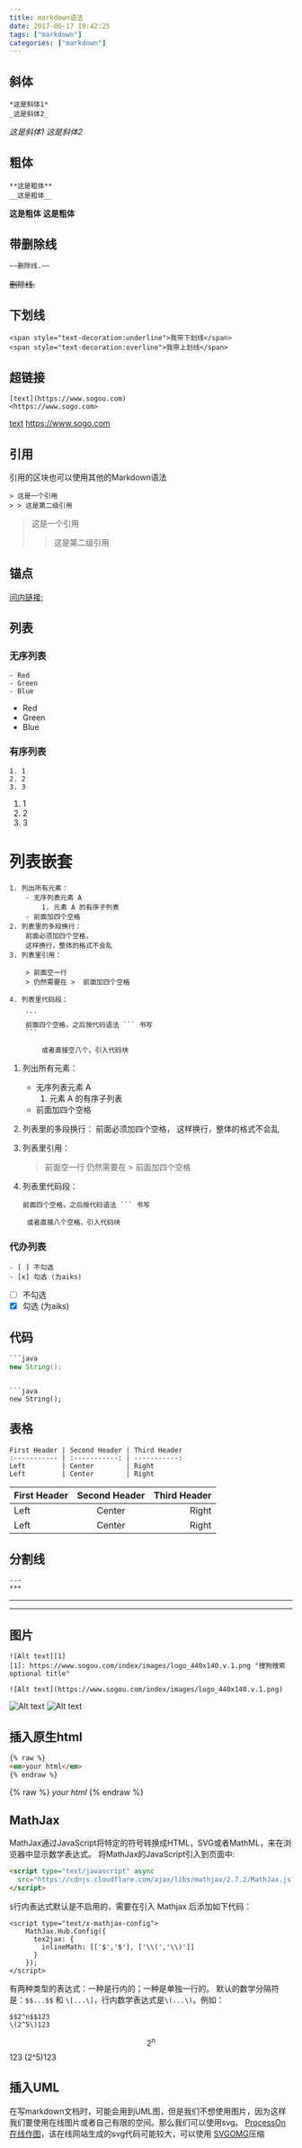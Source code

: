 ```yaml
---
title: markdown语法
date: 2017-06-17 19:42:25
tags: ["markdown"]
categories: ["markdown"]
---
```


## 斜体
```
*这是斜体1*
_这是斜体2_
```
*这是斜体1*
_这是斜体2_
<!-- more -->
## 粗体
```
**这是粗体**
__这是粗体__
```
**这是粗体**
__这是粗体__

## 带删除线
```md
~~删除线.~~
```
~~删除线.~~

## 下划线
```
<span style="text-decoration:underline">我带下划线</span>
<span style="text-decoration:overline">我带上划线</span>
```
## 超链接
```
[text](https://www.sogou.com)
<https://www.sogo.com>
```
[text](https://www.sogou.com)
<https://www.sogo.com>
## 引用
引用的区块也可以使用其他的Markdown语法
```
> 这是一个引用
> > 这是第二级引用
```
> 这是一个引用
> > 这是第二级引用
## 锚点
[问内链接](#user-content-斜体);

## 列表
### 无序列表
```
- Red
- Green
- Blue
```
- Red
- Green
- Blue

### 有序列表
```
1. 1
2. 2
3. 3
```
1. 1
2. 2
3. 3

# 列表嵌套
```
1. 列出所有元素：
    - 无序列表元素 A
        1. 元素 A 的有序子列表
    - 前面加四个空格
2. 列表里的多段换行：
    前面必须加四个空格，
    这样换行，整体的格式不会乱
3. 列表里引用：

    > 前面空一行
    > 仍然需要在 >  前面加四个空格

4. 列表里代码段：

    ```
    前面四个空格，之后按代码语法 ``` 书写
    ```

        或者直接空八个，引入代码块
```
1. 列出所有元素：
    - 无序列表元素 A
        1. 元素 A 的有序子列表
    - 前面加四个空格
2. 列表里的多段换行：
    前面必须加四个空格，
    这样换行，整体的格式不会乱
3. 列表里引用：

    > 前面空一行
    > 仍然需要在 >  前面加四个空格

4. 列表里代码段：

    ```
    前面四个空格，之后按代码语法 ``` 书写
    ```

        或者直接八个空格，引入代码块


### 代办列表
```
- [ ] 不勾选
- [x] 勾选 (为aiks)
```
- [ ] 不勾选
- [x] 勾选 (为aiks)

## 代码
```java
```java
new String();
```
```

```java
new String();
```


## 表格

```
First Header | Second Header | Third Header
:----------- | :-----------: | -----------:
Left         | Center        | Right
Left         | Center        | Right

```

First Header | Second Header | Third Header
:----------- | :-----------: | -----------:
Left         | Center        | Right
Left         | Center        | Right

## 分割线
```
---
***
```
---
***

## 图片
```
![Alt text][1]
[1]: https://www.sogou.com/index/images/logo_440x140.v.1.png "搜狗搜索 optional title"

![Alt text](https://www.sogou.com/index/images/logo_440x140.v.1.png)
```
![Alt text][1]
![Alt text](https://www.sogou.com/index/images/logo_440x140.v.1.png)

## 插入原生html
```markdown
{% raw %}
<em>your html</em>
{% endraw %}
```
{% raw %}
<em>your html</em>
{% endraw %}

## MathJax
MathJax通过JavaScript将特定的符号转换成HTML，SVG或者MathML，来在浏览器中显示数学表达式。
将MathJax的JavaScript引入到页面中:
```html
<script type="text/javascript" async
  src="https://cdnjs.cloudflare.com/ajax/libs/mathjax/2.7.2/MathJax.js?config=TeX-MML-AM_CHTML">
</script>
```

`$`行内表达式默认是不启用的，需要在引入 Mathjax 后添加如下代码：
```
<script type="text/x-mathjax-config">
    MathJax.Hub.Config({
      tex2jax: {
        inlineMath: [['$','$'], ['\\(','\\)']]
      }
    });
</script>
```

有两种类型的表达式：一种是行内的；一种是单独一行的。
默认的数学分隔符是：`$$...$$` 和 `\[...\]`，行内数学表达式是`\(...\)`。例如：
```
$$2^n$$123
\(2^5\)123
```

$$2^n$$123
\(2^5\)123


## 插入UML
在写markdown文档时，可能会用到UML图，但是我们不想使用图片，因为这样我们要使用在线图片或者自己有限的空间。那么我们可以使用svg。
[ProcessOn 在线作图](https://www.processon.com/)，该在线网站生成的svg代码可能较大，可以使用 [SVGOMG](https://jakearchibald.github.io/svgomg/?utm_source=next.36kr.com)压缩

[1]: https://www.sogou.com/index/images/logo_440x140.v.1.png "搜狗搜索 optional title"
